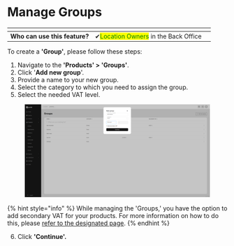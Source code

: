 # Manage Groups

<table data-card-size="large" data-view="cards"><thead><tr><th></th><th></th><th></th></tr></thead><tbody><tr><td><strong>Who can use this feature?</strong></td><td><span data-gb-custom-inline data-tag="emoji" data-code="2714">✔</span><mark style="color:green;">Location Owners</mark> in the Back Office</td><td></td></tr></tbody></table>

To create a **'Group'**, please follow these steps:

1. Navigate to the **'Products' > 'Groups'**.
2. Click '**Add new group**'.
3. Provide a name to your new group.
4. Select the category to which you need to assign the group.
5. Select the needed VAT level.

<figure><img src="../../../.gitbook/assets/Screenshot (23).png" alt=""><figcaption></figcaption></figure>

{% hint style="info" %}
While managing the 'Groups,' you have the option to add secondary VAT for your products. For more information on how to do this, please [refer to the designated page](../../general/vat-levels/add-secondary-vat-bo.md).
{% endhint %}

6. Click **'Continue'.**
